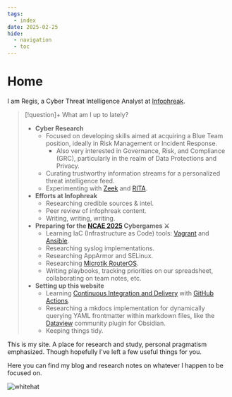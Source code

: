 ```yaml
---
tags:
  - index
date: 2025-02-25
hide:
  - navigation
  - toc
---
```

# Home

I am Regis, a Cyber Threat Intelligence Analyst at [Infophreak](https://infophreak.com/).

 > [!question]+ What am I up to lately?
> - **Cyber Research**
> 	- Focused on developing skills aimed at acquiring a Blue Team position, ideally in Risk Management or Incident Response.
> 		- Also very interested in Governance, Risk, and Compliance (GRC), particularly in the realm of Data Protections and Privacy.
> 	- Curating trustworthy information streams for a personalized threat intelligence feed.
> 	- Experimenting with [Zeek](https://zeek.org/) and [RITA](https://www.activecountermeasures.com/free-tools/rita/).
> - **Efforts at Infophreak**
> 	- Researching credible sources & intel.
> 	- Peer review of infophreak content.
> 	- Writing, writing, writing.
> - **Preparing for the [NCAE 2025](My%20Notes/NCAE%202025%20Preparation%20🛡️/index.md) Cybergames ⚔️**
> 	- Learning IaC (Infrastructure as Code) tools: [Vagrant](My%20Notes/Unsorted/Vagrant.md) and [Ansible](My%20Notes/Unsorted/Ansible.md).
> 	- Researching syslog implementations.
> 	- Researching AppArmor and SELinux.
> 	- Researching [Microtik RouterOS](My%20Notes/NCAE%202025%20Preparation%20🛡️/Microtik%20RouterOS.md).
> 	- Writing playbooks, tracking priorities on our spreadsheet, collaborating on team notes, etc.
> - **Setting up this website**
> 	- Learning [Continuous Integration and Delivery](My%20Notes/Unsorted/Continuous%20Integration%20and%20Delivery.md) with [GitHub Actions](https://docs.github.com/en/actions).
> 	- Researching a mkdocs implementation for dynamically querying YAML frontmatter within markdown files, like the [Dataview](https://blacksmithgu.github.io/obsidian-dataview/) community plugin for Obsidian.
> 	- Keeping things tidy.

This is my site. A place for research and study, personal pragmatism emphasized. Though hopefully I've left a few useful things for you.

Here you can find my blog and research notes on whatever I happen to be focused on.

![whitehat](assets/images/whitehat.png)


